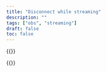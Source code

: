 ```yaml
---
title: "Disconnect while streaming"
description: ""
tags: ["obs", "streaming"]
draft: false
toc: false
---
```


{{<embedcontent file="/content/troubleshoot/shared/broadcasting-software.md">}}

{{<embedcontent file="/content/troubleshoot/shared/broadcasting-disconnected.md">}}
